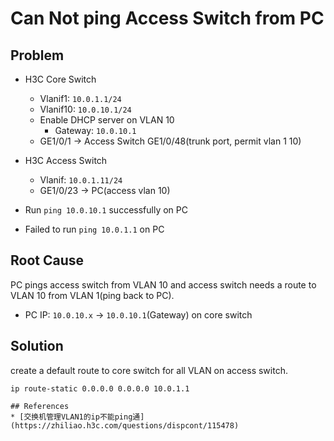 # Can Not ping Access Switch from PC

## Problem
* H3C Core Switch
  * Vlanif1: `10.0.1.1/24`
  * Vlanif10: `10.0.10.1/24`
  * Enable DHCP server on VLAN 10
    * Gateway: `10.0.10.1`
  * GE1/0/1 -> Access Switch GE1/0/48(trunk port, permit vlan 1 10)

* H3C Access Switch
  * Vlanif: `10.0.1.11/24`
  * GE1/0/23 -> PC(access vlan 10)

* Run `ping 10.0.10.1` successfully on PC
* Failed to run `ping 10.0.1.1` on PC

## Root Cause
PC pings access switch from VLAN 10 and access switch needs a route to VLAN 10 from VLAN 1(ping back to PC).
* PC IP: `10.0.10.x` -> `10.0.10.1`(Gateway) on core switch

## Solution
create a default route to core switch for all VLAN on access switch.

```
ip route-static 0.0.0.0 0.0.0.0 10.0.1.1

## References
* [交换机管理VLAN1的ip不能ping通](https://zhiliao.h3c.com/questions/dispcont/115478)
```
